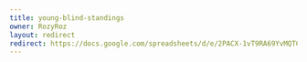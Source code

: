 ```yaml
---
title: young-blind-standings
owner: RozyRoz
layout: redirect
redirect: https://docs.google.com/spreadsheets/d/e/2PACX-1vT9RA69YvMQTCGAAzP44gKK9XjFHNiPsM3DqhpA1L8yoAOQqd5jWLx8Pzj0_74hl7yoZhAKg0P996wm/pubhtml
---
```


